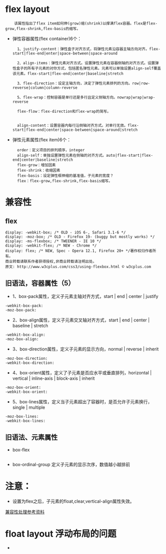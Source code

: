 # flex layout
        该属性指出了flex item如何伸(grow)缩(shrink)以撑满flex容器。flex是flex-grow,flex-shrink,flex-basis的缩写。
* 弹性容器属性(flex container)6个：

        1、justify-content：弹性盒子对齐方式，将弹性元素沿容器主轴方向对齐。flex-start|flex-end|enter|space-between|space-around

        2、align-items：弹性元素对齐方式。设置弹性元素在容器侧轴的对齐方式。设置弹性盒子的所有子元素的对你方式，包括匿名弹性元素。元素可以单独设置align-self覆盖该元素。flex-start|flex-end|center|baseline|stretch

        3、flex-direction：设定主轴方向，决定了弹性元素排列的方向。row|row-reverse|column|column-reverse

        5、flex-wrap：控制容器是单行还是多行且定义侧轴方向。nowrap|wrap|wrap-reverse

        flex-flow：flex-direction和flex-wrap的简写。
        
        
        align-content：设置容器内每行沿侧轴对齐方式。对单行无效。flex-start|flex-end|center|space-between|space-around|stretch
* 弹性元素属性(flex item)6个：

        order：定义项目的排列顺序，integer
        align-self：单独设置弹性元素在侧轴的对齐方式。auto|flex-start|flex-end|center|baseline|stretch
        flex-grow：增加因素
        flex-shrink：收缩因素
        flex-basis：设定弹性框伸缩的基准值，子元素的宽度？
        flex：flex-grow,flex-shrink,flex-basis缩写。
# 兼容性
## flex
```
display: -webkit-box; /* OLD - iOS 6-, Safari 3.1-6 */ 
display: -moz-box; /* OLD - Firefox 19- (buggy but mostly works) */ 
display: -ms-flexbox; /* TWEENER - IE 10 */ 
display: -webkit-flex; /* NEW - Chrome */ 
display: flex; /* NEW, Spec - Opera 12.1, Firefox 20+ */著作权归作者所有。
商业转载请联系作者获得授权,非商业转载请注明出处。
原文: http://www.w3cplus.com/css3/using-flexbox.html © w3cplus.com
```
## 旧语法，容器属性（5）
* 1、box-pack属性，定义子元素主轴对齐方式，start | end | center | justify
```
-webkit-box-pack:
-moz-box-pack:
```
* 2、box-align属性，定义子元素交叉轴对齐方式，start | end | center | baseline | stretch
```
-webkit-box-align:
-moz-box-align:
```
* 3、box-direction属性，定义子元素的显示方向，normal | reverse | inherit
```
-moz-box-direction:
-webkit-box-direction:
```
* 4、box-orient属性，定义了子元素是否应水平或垂直排列，horizontal | vertical | inline-axis | block-axis | inherit
```
-moz-box-orient:
-webkit-box-orient:
```
* 5、box-lines属性，定义当子元素超出了容器时，是否允许子元素换行，single | multiple
```
-moz-box-lines:
-webkit-box-lines:
```
## 旧语法、元素属性
* box-flex
```
```
* box-ordinal-group 定义子元素的显示次序，数值越小越排前
# 注意：
* 设置为flex之后，子元素的float,clear,vertical-align属性失效。

[兼容性处理参考资料](http://www.cnblogs.com/yangjie-space/p/4856109.html)
# float layout 浮动布局的问题
* 